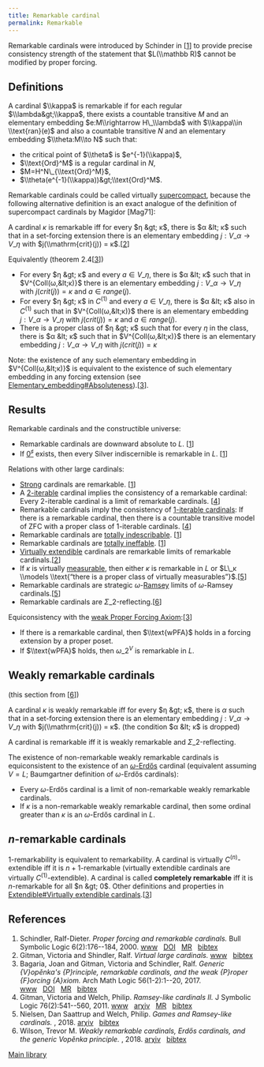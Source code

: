 ```yaml
---
title: Remarkable cardinal
permalink: Remarkable
---
```


Remarkable cardinals were introduced by Schinder in
\[[1](#bibkey_Schindler2000:RemarkableCardinal)\] to provide precise
consistency strength of the statement that $L(\\mathbb R)$ cannot be
modified by proper forcing.

## Definitions

A cardinal $\\kappa$ is remarkable if for each regular
$\\lambda&gt;\\kappa$, there exists a countable transitive $M$ and an
elementary embedding $e:M\\rightarrow H\_\\lambda$ with $\\kappa\\in
\\text{ran}(e)$ and also a countable transitive $N$ and an elementary
embedding $\\theta:M\\to N$ such that:

-   the critical point of $\\theta$ is $e^{-1}(\\kappa)$,
-   $\\text{Ord}^M$ is a regular cardinal in $N$,
-   $M=H^N\_{\\text{Ord}^M}$,
-   $\\theta(e^{-1}(\\kappa))&gt;\\text{Ord}^M$.

Remarkable cardinals could be called virtually
[supercompact](Supercompact "Supercompact"),
because the following alternative definition is an exact analogue of the
definition of supercompact cardinals by Magidor \[Mag71\]:

A cardinal $κ$ is remarkable iff for every $η &gt; κ$, there is $α &lt;
κ$ such that in a set-forcing extension there is an elementary embedding
$j : V\_α → V\_η$ with $j(\\mathrm{crit}(j)) =
κ$.\[[2](#bibkey_GitmanSchindler:VirtualLargeCardinals)\]

Equivalently (theorem
2.4\[[3](#bibkey_BagariaGitmanSchindler2017:VopenkaPrinciple)\])

-   For every $η &gt; κ$ and every $a ∈ V\_η$, there is $α &lt; κ$ such
    that in $V^{Coll(ω,&lt;κ)}$ there is an elementary embedding $j :
    V\_α → V\_η$ with $j(crit(j)) = κ$ and $a ∈ range(j)$.
-   For every $η &gt; κ$ in $C^{(1)}$ and every $a ∈ V\_η$, there is $α
    &lt; κ$ also in $C^{(1)}$ such that in $V^{Coll(ω,&lt;κ)}$ there is
    an elementary embedding $j : V\_α → V\_η$ with $j(crit(j)) = κ$ and
    $a ∈ range(j)$.
-   There is a proper class of $η &gt; κ$ such that for every $η$ in the
    class, there is $α &lt; κ$ such that in $V^{Coll(ω,&lt;κ)}$ there is
    an elementary embedding $j : V\_α → V\_η$ with $j(crit(j)) = κ$

Note: the existence of any such elementary embedding in
$V^{Coll(ω,&lt;κ)}$ is equivalent to the existence of such elementary
embedding in any forcing extension (see
[Elementary\_embedding\#Absoluteness](Elementary_embedding#Absoluteness "Elementary embedding")).\[[3](#bibkey_BagariaGitmanSchindler2017:VopenkaPrinciple)\].

## Results

Remarkable cardinals and the constructible universe:

-   Remarkable cardinals are downward absolute to $L$.
    \[[1](#bibkey_Schindler2000:RemarkableCardinal)\]
-   If
    <a href="Zero_sharp" class="mw-redirect" title="Zero sharp">$0^\sharp$</a>
    exists, then every Silver indiscernible is remarkable in $L$.
    \[[1](#bibkey_Schindler2000:RemarkableCardinal)\]

Relations with other large cardinals:

-   [Strong](Strong "Strong")
    cardinals are remarkable.
    \[[1](#bibkey_Schindler2000:RemarkableCardinal)\]
-   A
    <a href="Iterable" class="mw-redirect" title="Iterable">$2$-iterable</a>
    cardinal implies the consistency of a remarkable cardinal: Every
    $2$-iterable cardinal is a limit of remarkable cardinals.
    \[[4](#bibkey_GitmanWelch2011:RamseyLikeCardinalsII)\]
-   Remarkable cardinals imply the consistency of
    <a href="Iterable" class="mw-redirect" title="Iterable">$1$-iterable cardinals</a>:
    If there is a remarkable cardinal, then there is a countable
    transitive model of ZFC with a proper class of $1$-iterable
    cardinals. \[[4](#bibkey_GitmanWelch2011:RamseyLikeCardinalsII)\]
-   Remarkable cardinals are
    <a href="Totally_indescribable" class="mw-redirect" title="Totally indescribable">totally indescribable</a>.
    \[[1](#bibkey_Schindler2000:RemarkableCardinal)\]
-   Remarkable cardinals are [totally
    ineffable](Ineffable "Ineffable").
    \[[1](#bibkey_Schindler2000:RemarkableCardinal)\]
-   [Virtually
    extendible](Extendible "Extendible")
    cardinals are remarkable limits of remarkable
    cardinals.\[[2](#bibkey_GitmanSchindler:VirtualLargeCardinals)\]
-   If $κ$ is virtually
    [measurable](Measurable "Measurable"),
    then either $κ$ is remarkable in $L$ or $L\_κ \\models \\text{“there
    is a proper class of virtually
    measurables”}$.\[[5](#bibkey_NielsenWelch2018:GamesRamseylike)\]
-   Remarkable cardinals are strategic
    $ω$-[Ramsey](Ramsey "Ramsey")
    limits of $ω$-Ramsey
    cardinals.\[[5](#bibkey_NielsenWelch2018:GamesRamseylike)\]
-   Remarkable cardinals are
    $Σ\_2$-reflecting.\[[6](#bibkey_Wilson2018:WeaklyRemarkableCardinals)\]

Equiconsistency with the [weak Proper Forcing
Axiom](Forcing "Forcing"):\[[3](#bibkey_BagariaGitmanSchindler2017:VopenkaPrinciple)\]

-   If there is a remarkable cardinal, then $\\text{wPFA}$ holds in a
    forcing extension by a proper poset.
-   If $\\text{wPFA}$ holds, then $ω\_2^V$ is remarkable in $L$.

## Weakly remarkable cardinals

(this section from
\[[6](#bibkey_Wilson2018:WeaklyRemarkableCardinals)\])

A cardinal $κ$ is weakly remarkable iff for every $η &gt; κ$, there is
$α$ such that in a set-forcing extension there is an elementary
embedding $j : V\_α → V\_η$ with $j(\\mathrm{crit}(j)) = κ$. (the
condition $α &lt; κ$ is dropped)

A cardinal is remarkable iff it is weakly remarkable and
$Σ\_2$-reflecting.

The existence of non-remarkable weakly remarkable cardinals is
equiconsistent to the existence of an
[$ω$-Erdős](Erdos "Erdos")
cardinal (equivalent assuming $V=L$; Baumgartner definition of $ω$-Erdős
cardinals):

-   Every $ω$-Erdős cardinal is a limit of non-remarkable weakly
    remarkable cardinals.
-   If $κ$ is a non-remarkable weakly remarkable cardinal, then some
    ordinal greater than $κ$ is an $ω$-Erdős cardinal in $L$.

## $n$-remarkable cardinals

$1$-remarkability is equivalent to remarkability. A cardinal is
virtually $C^{(n)}$-extendible iff it is $n + 1$-remarkable (virtually
extendible cardinals are virtually $C^{(1)}$-extendible). A cardinal is
called **completely remarkable** iff it is $n$-remarkable for all $n
&gt; 0$. Other definitions and properties in [Extendible\#Virtually
extendible
cardinals](Extendible#Virtually_extendible_cardinals "Extendible").\[[3](#bibkey_BagariaGitmanSchindler2017:VopenkaPrinciple)\]

## References

1.  <span id="bibkey_Schindler2000:RemarkableCardinal">Schindler,
    Ralf-Dieter. *Proper forcing and remarkable cardinals.* Bull
    Symbolic Logic 6(2):176--184, 2000.
    <a href="http://dx.doi.org/10.2307/421205" class="extiw">www</a>   <a href="http://web.archive.org/web/20191005074941/http://dx.doi.org/10.2307/421205" class="extiw">DOI</a>   <a href="http://web.archive.org/web/20191005074941/http://www.ams.org/mathscinet-getitem?mr=1765054" class="extiw">MR</a>   <a href="javascript:bibpopup(&#39;@article%20%7BSchindler2000:RemarkableCardinal,%20%20%20%20AUTHOR%20=%20%7BSchindler,%20Ralf-Dieter%7D,%3Cbr%3E%20%20%20%20%20TITLE%20=%20%7BProper%20forcing%20and%20remarkable%20cardinals%7D,%3Cbr%3E%20%20%20JOURNAL%20=%20%7BBull.%20Symbolic%20Logic%7D,%3Cbr%3E%20%20FJOURNAL%20=%20%7BThe%20Bulletin%20of%20Symbolic%20Logic%7D,%3Cbr%3E%20%20%20%20VOLUME%20=%20%7B6%7D,%3Cbr%3E%20%20%20%20%20%20YEAR%20=%20%7B2000%7D,%3Cbr%3E%20%20%20%20NUMBER%20=%20%7B2%7D,%3Cbr%3E%20%20%20%20%20PAGES%20=%20%7B176--184%7D,%3Cbr%3E%20%20%20%20%20%20ISSN%20=%20%7B1079-8986%7D,%3Cbr%3E%20%20%20MRCLASS%20=%20%7B03E40%20(03E45%2003E55)%7D,%3Cbr%3E%20%20MRNUMBER%20=%20%7B1765054%20(2001h:03096)%7D,%3Cbr%3EMRREVIEWER%20=%20%7BA.%20Kanamori%7D,%3Cbr%3E%20%20%20%20%20%20%20DOI%20=%20%7B10.2307/421205%7D,%3Cbr%3E%20%20%20%20%20%20%20URL%20=%20%7Bhttp://dx.doi.org/10.2307/421205%7D,%3Cbr%3E%7D&#39;)" class="bibtex">bibtex</a></span>
2.  <span id="bibkey_GitmanSchindler:VirtualLargeCardinals">Gitman,
    Victoria and Shindler, Ralf. *Virtual large cardinals.*
    <a href="https://ivv5hpp.uni-muenster.de/u/rds/virtualLargeCardinalsEdited5.pdf" class="extiw">www</a>   <a href="javascript:bibpopup(&#39;@ARTICLE%7BGitmanSchindler:VirtualLargeCardinals,AUTHOR=%20%7BGitman,%20Victoria%20and%20Shindler,%20Ralf%7D,%3Cbr%3ETITLE=%20%7BVirtual%20large%20cardinals%7D,%3Cbr%3EURL=%20%7Bhttps://ivv5hpp.uni-muenster.de/u/rds/virtualLargeCardinalsEdited5.pdf%7D%7D&#39;)" class="bibtex">bibtex</a></span>
3.  <span
    id="bibkey_BagariaGitmanSchindler2017:VopenkaPrinciple">Bagaria,
    Joan and Gitman, Victoria and Schindler, Ralf. *Generic {V}opěnka's
    {P}rinciple, remarkable cardinals, and the weak {P}roper {F}orcing
    {A}xiom.* Arch Math Logic 56(1-2):1--20, 2017.
    <a href="https://victoriagitman.github.io/publications/2016/02/10/generic-vopenkas-principle-remarkable-cardinals-and-the-weak-proper-forcing-axiom.html" class="extiw">www</a>   <a href="http://web.archive.org/web/20191005074941/http://dx.doi.org/10.1007/s00153-016-0511-x" class="extiw">DOI</a>   <a href="http://web.archive.org/web/20191005074941/http://www.ams.org/mathscinet-getitem?mr=3598793" class="extiw">MR</a>   <a href="javascript:bibpopup(&#39;@ARTICLE%7BBagariaGitmanSchindler2017:VopenkaPrinciple,%20AUTHOR%20=%20%7BBagaria,%20Joan%20and%20Gitman,%20Victoria%20and%20Schindler,%20Ralf%7D,%3Cbr%3E%20TITLE%20=%20%7BGeneric%20%7BV%7Dopěnka\&#39;s%20%7BP%7Drinciple,%20remarkable%20cardinals,%20and%20the%20weak%20%7BP%7Droper%20%7BF%7Dorcing%20%7BA%7Dxiom%7D,%3Cbr%3E%20JOURNAL%20=%20%7BArch.%20Math.%20Logic%7D,%3Cbr%3E%20FJOURNAL%20=%20%7BArchive%20for%20Mathematical%20Logic%7D,%3Cbr%3E%20VOLUME%20=%20%7B56%7D,%3Cbr%3E%20YEAR%20=%20%7B2017%7D,%3Cbr%3E%20NUMBER%20=%20%7B1-2%7D,%3Cbr%3E%20PAGES%20=%20%7B1--20%7D,%3Cbr%3E%20ISSN%20=%20%7B0933-5846%7D,%3Cbr%3E%20MRCLASS%20=%20%7B03E35%20(03E55%2003E57)%7D,%3Cbr%3E%20MRNUMBER%20=%20%7B3598793%7D,%3Cbr%3E%20DOI%20=%20%7B10.1007/s00153-016-0511-x%7D,%3Cbr%3E%20URL%20=%20%7Bhttps://victoriagitman.github.io/publications/2016/02/10/generic-vopenkas-principle-remarkable-cardinals-and-the-weak-proper-forcing-axiom.html%7D%7D&#39;)" class="bibtex">bibtex</a></span>
4.  <span id="bibkey_GitmanWelch2011:RamseyLikeCardinalsII">Gitman,
    Victoria and Welch, Philip. *Ramsey-like cardinals II.* J Symbolic
    Logic 76(2):541--560, 2011.
    <a href="http://boolesrings.org/victoriagitman/files/2011/08/ramseylikecardinalsii.pdf" class="extiw">www</a>   <a href="http://web.archive.org/web/20191005074941/http://arxiv.org/abs/1104.4448" class="extiw">arχiv</a>   <a href="http://web.archive.org/web/20191005074941/http://www.ams.org/mathscinet-getitem?mr=2830435" class="extiw">MR</a>   <a href="javascript:bibpopup(&#39;@article%20%7BGitmanWelch2011:RamseyLikeCardinalsII,%20%20%20%20AUTHOR%20=%20%7BGitman,%20Victoria%20and%20Welch,%20Philip%7D,%3Cbr%3E%20%20%20%20%20TITLE%20=%20%7BRamsey-like%20cardinals%20II%7D,%3Cbr%3E%20%20%20JOURNAL%20=%20%7BJ.%20Symbolic%20Logic%7D,%3Cbr%3E%20%20FJOURNAL%20=%20%7BJournal%20of%20Symbolic%20Logic%7D,%3Cbr%3E%20%20%20%20VOLUME%20=%20%7B76%7D,%3Cbr%3E%20%20%20%20%20%20YEAR%20=%20%7B2011%7D,%3Cbr%3E%20%20%20%20NUMBER%20=%20%7B2%7D,%3Cbr%3E%20%20%20%20%20PAGES%20=%20%7B541--560%7D,%3Cbr%3E%20%20%20%20%20%20ISSN%20=%20%7B0022-4812%7D,%3Cbr%3E%20%20%20%20%20CODEN%20=%20%7BJSYLA6%7D,%3Cbr%3E%20%20%20MRCLASS%20=%20%7B03E55%7D,%3Cbr%3E%20%20MRNUMBER%20=%20%7B2830435%7D,%3Cbr%3EEPRINT%20=%7B1104.4448%7D,%3Cbr%3E%20%20%20%20%20%20%20URL%20=%20%7Bhttp://boolesrings.org/victoriagitman/files/2011/08/ramseylikecardinalsii.pdf%7D,%3Cbr%3E%7D&#39;)" class="bibtex">bibtex</a></span>
5.  <span id="bibkey_NielsenWelch2018:GamesRamseylike">Nielsen, Dan
    Saattrup and Welch, Philip. *Games and Ramsey-like cardinals.*
    , 2018.
    <a href="http://arxiv.org/abs/1804.10383" class="extiw">arχiv</a>   <a href="javascript:bibpopup(&#39;@article%7BNielsenWelch2018:GamesRamseylike,%20%20%20%20author%20=%20%7BNielsen,%20Dan%20Saattrup%20and%20Welch,%20Philip%7D,%3Cbr%3E%20%20%20%20%20%20%20%20%20title%20=%20%7BGames%20and%20Ramsey-like%20cardinals%7D,%3Cbr%3E%20%20%20%20%20%20%20%20year%20=%20%7B2018%7D,%3Cbr%3E%20%20%20%20%20eprint%20=%20%7B1804.10383%7D,%3Cbr%3E%7D&#39;)" class="bibtex">bibtex</a></span>
6.  <span id="bibkey_Wilson2018:WeaklyRemarkableCardinals">Wilson,
    Trevor M. *Weakly remarkable cardinals, Erdős cardinals, and the
    generic Vopěnka principle.* , 2018.
    <a href="http://arxiv.org/abs/1807.02207v1" class="extiw">arχiv</a>   <a href="javascript:bibpopup(&#39;@article%7BWilson2018:WeaklyRemarkableCardinals,%20%20%20%20AUTHOR%20=%20%7BWilson,%20Trevor%20M.%7D,%3Cbr%3E%20%20%20%20%20TITLE%20=%20%7BWeakly%20remarkable%20cardinals,%20Erdős%20cardinals,%20and%20the%20generic%20Vopěnka%20principle%7D,%3Cbr%3E%20%20%20%20%20%20YEAR%20=%20%7B2018%7D,%3Cbr%3E%20%20%20%20EPRINT%20=%20%7B1807.02207v1%7D%7D&#39;)" class="bibtex">bibtex</a></span>

[Main
library](Library "Library")


